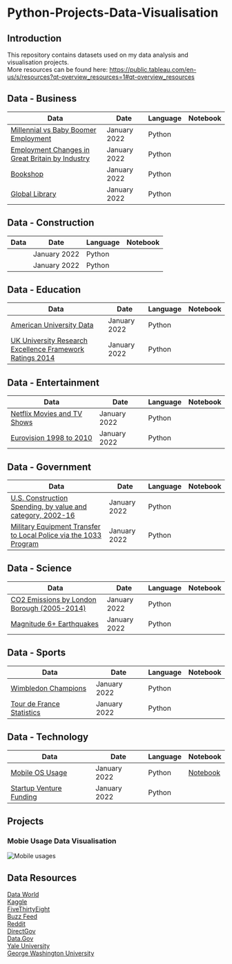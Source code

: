 # Python-Projects-Data-Visualisation

## Introduction
This repository contains datasets used on my data analysis and visualisation projects. <br>
More resources can be found here: https://public.tableau.com/en-us/s/resources?qt-overview_resources=1#qt-overview_resources<br>

## Data - Business
|Data  | Date  | Language| Notebook |
|------|------ |------ |------ |
[Millennial vs Baby Boomer Employment](https://github.com/natnew/Python-Projects-Data-Visualisation/blob/main/EMSI_MillenialsvsBabyBoomers.xls)| January 2022 | Python
[Employment Changes in Great Britain by Industry](https://github.com/natnew/Python-Projects-Data-Visualisation/blob/main/EMSI_JobChange_UK.xlsx)| January 2022 | Python
[Bookshop](https://github.com/natnew/Python-Projects-Data-Visualisation/blob/main/Bookshop.xlsx)| January 2022 | Python
[Global Library](https://github.com/natnew/Python-Projects-Data-Visualisation/blob/main/Global%20Library%20Data.xlsx)| January 2022 | Python

## Data - Construction
|Data  | Date  | Language| Notebook |
|------|------ |------ |------ |
[]()| January 2022 | Python
[]()| January 2022 | Python

## Data - Education
|Data  | Date  | Language| Notebook |
|------|------ |------ |------ |
[American University Data]()| January 2022 | Python
[UK University Research Excellence Framework Ratings 2014]()| January 2022 | Python

## Data - Entertainment

|Data  | Date  | Language| Notebook |
|------|------ |------ |------ |
[Netflix Movies and TV Shows]()| January 2022 | Python
[Eurovision 1998 to 2010]()| January 2022 | Python

## Data - Government
|Data  | Date  | Language| Notebook |
|------|------ |------ |------ |
[U.S. Construction Spending, by value and category, 2002-16]()| January 2022 | Python
[Military Equipment Transfer to Local Police via the 1033 Program]()| January 2022 | Python

## Data - Science
|Data  | Date  | Language| Notebook |
|------|------ |------ |------ |
[CO2 Emissions by London Borough (2005-2014)](https://github.com/natnew/Python-Projects-Data-Visualisation/blob/main/carbon-emissions-borough.xls)| January 2022 | Python
[Magnitude 6+ Earthquakes](https://github.com/natnew/Python-Projects-Data-Visualisation/blob/main/Mag6PlusEarthquakes_1900-2013.xlsx)| January 2022 | Python

## Data - Sports
|Data  | Date  | Language| Notebook |
|------|------ |------ |------ |
[Wimbledon Champions](https://github.com/natnew/Python-Projects-Data-Visualisation/blob/main/wimbledons_champions.csv)| January 2022 | Python
[Tour de France Statistics](https://github.com/natnew/Python-Projects-Data-Visualisation/blob/main/tour_de_france.xlsx)| January 2022 | Python

## Data - Technology
|Data  | Date  | Language| Notebook |
|------|------ |------ |------ |
[Mobile OS Usage](https://github.com/natnew/Python-Projects-Data-Visualisation/blob/main/mobile_os_usage.csv)| January 2022 | Python | [Notebook](https://github.com/natnew/Python-Projects-Data-Visualisation/blob/main/Data_Visualisation_Mobile_Phone_Usage.ipynb) |
[Startup Venture Funding](https://github.com/natnew/Python-Projects-Data-Visualisation)| January 2022 | Python | 

## Projects
### Mobie Usage Data Visualisation
![Mobile usages](https://github.com/natnew/Python-Projects-Data-Visualisation/blob/main/mobile%20usage.png)<br>

## Data Resources
[Data World](https://data.world/)<br>
[Kaggle](https://www.kaggle.com/datasets)<br>
[FiveThirtyEight](https://data.fivethirtyeight.com/)<br>
[Buzz Feed](https://www.buzzfeed.com/uk)<br>
[Reddit](https://www.reddit.com/r/datasets/)<br>
[DirectGov](https://data.gov.uk/)<br>
[Data.Gov](https://www.data.gov/)<br>
[Yale University](https://guides.library.yale.edu/artsdatabases)<br>
[George Washington University](https://libguides.gwu.edu/literaturedatabases)<br>

